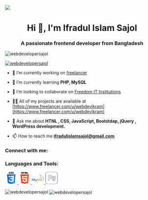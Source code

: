 <img src="https://scontent.fcla4-1.fna.fbcdn.net/v/t39.30808-6/480569652_620779200546599_4914769220944917806_n.jpg?_nc_cat=106&ccb=1-7&_nc_sid=127cfc&_nc_eui2=AeG7TRcgN4CqC--6QyAqC-PzJth8XqzJ3Bwm2HxerMncHA6sHa4nHcYcMjagPLIA_71GjZpv-1CQJKYwh_kStMaH&_nc_ohc=G_wegcSN5S4Q7kNvgF2y2LI&_nc_oc=Adh3bnsQu9n0sNLLi9JcYJUnExVJZf5VncWjUMPESyWLFsJQVaiN_PZQZTlr0Tz5JPc&_nc_zt=23&_nc_ht=scontent.fcla4-1.fna&_nc_gid=ATlvWtMUZkGsoXrRwLZpSWB&oh=00_AYGgNzHQzmFEW-hiStwQln4rp8lgWGn8eZg1j2opcW8WWQ&oe=67D2FF23">
<h1 align="center">Hi 👋, I'm Ifradul Islam Sajol</h1>
<h3 align="center">A passionate frontend developer from Bangladesh</h3>

<p align="left"> <img src="https://komarev.com/ghpvc/?username=webdevelopersajol&label=Profile%20views&color=0e75b6&style=flat" alt="webdevelopersajol" /> </p>

<p align="left"> <a href="https://github.com/ryo-ma/github-profile-trophy"><img src="https://github-profile-trophy.vercel.app/?username=webdevelopersajol" alt="webdevelopersajol" /></a> </p>

- 🔭 I’m currently working on [freelancer](https://www.freelancer.com/u/webdevIkram)

- 🌱 I’m currently learning **PHP, MySQL**

- 👯 I’m looking to collaborate on [Freedom IT Institutions](https://freedomitinstitutions.com/)

- 👨‍💻 All of my projects are available at [https://www.freelancer.com/u/webdevIkram](https://www.freelancer.com/u/webdevIkram)

- 💬 Ask me about **HTNL , CSS, JavaScript, Bootstdap, jQuery , WordPress development.**

- 📫 How to reach me **ifradulislamsajol@gmail.com**

<h3 align="left">Connect with me:</h3>
<p align="left">
</p>

<h3 align="left">Languages and Tools:</h3>
<p align="left"> <a href="https://www.w3schools.com/css/" target="_blank" rel="noreferrer"> <img src="https://raw.githubusercontent.com/devicons/devicon/master/icons/css3/css3-original-wordmark.svg" alt="css3" width="40" height="40"/> </a> <a href="https://www.w3.org/html/" target="_blank" rel="noreferrer"> <img src="https://raw.githubusercontent.com/devicons/devicon/master/icons/html5/html5-original-wordmark.svg" alt="html5" width="40" height="40"/> </a> <a href="https://www.mysql.com/" target="_blank" rel="noreferrer"> <img src="https://raw.githubusercontent.com/devicons/devicon/master/icons/mysql/mysql-original-wordmark.svg" alt="mysql" width="40" height="40"/> </a> <a href="https://www.photoshop.com/en" target="_blank" rel="noreferrer"> <img src="https://raw.githubusercontent.com/devicons/devicon/master/icons/photoshop/photoshop-line.svg" alt="photoshop" width="40" height="40"/> </a> </p>

<p><img align="left" src="https://github-readme-stats.vercel.app/api/top-langs?username=webdevelopersajol&show_icons=true&locale=en&layout=compact" alt="webdevelopersajol" /></p>

<p>&nbsp;<img align="center" src="https://github-readme-stats.vercel.app/api?username=webdevelopersajol&show_icons=true&locale=en" alt="webdevelopersajol" /></p>

